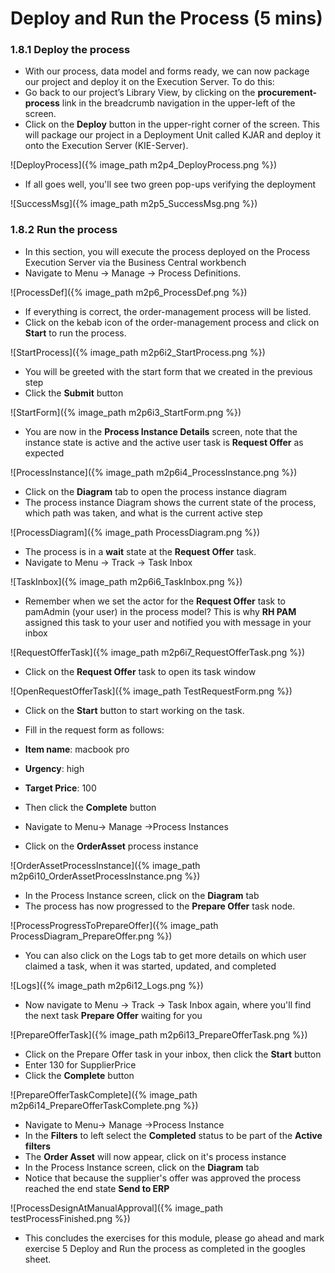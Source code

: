 # Deploy and Run the Process (5 mins)

### 1.8.1 Deploy the process

- With our process, data model and forms ready, we can now package our project and deploy it on the Execution Server. To do this:
- Go back to our project’s Library View, by clicking on the **procurement-process** link in the breadcrumb navigation in the upper-left of the screen.
- Click on the **Deploy** button in the upper-right corner of the screen. This will package our project in a Deployment Unit called KJAR and deploy it onto the Execution Server (KIE-Server).

![DeployProcess]({% image_path m2p4_DeployProcess.png %})

- If all goes well, you'll see two green pop-ups verifying the deployment

![SuccessMsg]({% image_path m2p5_SuccessMsg.png %})

### 1.8.2 Run the process

- In this section, you will execute the process deployed on the Process Execution Server via the Business Central workbench
- Navigate to Menu → Manage → Process Definitions. 

![ProcessDef]({% image_path m2p6_ProcessDef.png %})

- If everything is correct, the order-management process will be listed. 
- Click on the kebab icon of the order-management process and click on **Start** to run the process.

![StartProcess]({% image_path m2p6i2_StartProcess.png %})

- You will be greeted with the start form that we created in the previous step
- Click the **Submit** button

![StartForm]({% image_path m2p6i3_StartForm.png %})

- You are now in the **Process Instance Details** screen, note that the instance state is active and the active user task is **Request Offer** as expected

![ProcessInstance]({% image_path m2p6i4_ProcessInstance.png %})


- Click on the **Diagram** tab to open the process instance diagram
- The process instance Diagram shows the current state of the process, which path was taken, and what is the current active step

![ProcessDiagram]({% image_path ProcessDiagram.png %})

- The process is in a **wait** state at the **Request Offer** task. 
- Navigate to Menu → Track -> Task Inbox

![TaskInbox]({% image_path m2p6i6_TaskInbox.png %})


- Remember when we set the actor for the **Request Offer** task to pamAdmin (your user) in the process model?  This is why **RH PAM** assigned this task to your user and notified you with message in your inbox

![RequestOfferTask]({% image_path m2p6i7_RequestOfferTask.png %})

- Click on the **Request Offer** task to open its task window

![OpenRequestOfferTask]({% image_path TestRequestForm.png %})

- Click on the **Start** button to start working on the task. 
- Fill in the request form as follows:
- **Item name**: macbook pro
- **Urgency**: high
- **Target Price**: 100
- Then click the **Complete** button  

- Navigate to Menu-> Manage ->Process Instances
- Click on the **OrderAsset** process instance

![OrderAssetProcessInstance]({% image_path m2p6i10_OrderAssetProcessInstance.png %})

- In the Process Instance screen, click on the **Diagram** tab
- The process has now progressed to the **Prepare Offer** task node. 

![ProcessProgressToPrepareOffer]({% image_path ProcessDiagram_PrepareOffer.png %})

- You can also click on the Logs tab to get more details on which user claimed a task, when it was started, updated, and completed

![Logs]({% image_path m2p6i12_Logs.png %})

- Now navigate to Menu -> Track -> Task Inbox again, where you'll find the next task **Prepare Offer** waiting for you

![PrepareOfferTask]({% image_path m2p6i13_PrepareOfferTask.png %})

- Click on the Prepare Offer task in your inbox, then click the **Start** button
- Enter 130 for SupplierPrice
- Click the **Complete** button

![PrepareOfferTaskComplete]({% image_path m2p6i14_PrepareOfferTaskComplete.png %})

- Navigate to Menu-> Manage ->Process Instance
- In the **Filters** to left select the **Completed** status to be part of the **Active filters**
- The **Order Asset** will now appear, click on it's process instance
- In the Process Instance screen, click on the **Diagram** tab
- Notice that because the supplier's offer was approved the process reached the end state **Send to ERP**

![ProcessDesignAtManualApproval]({% image_path testProcessFinished.png %})


- This concludes the exercises for this module, please go ahead and mark exercise 5 Deploy and Run the process as completed in the googles sheet.






